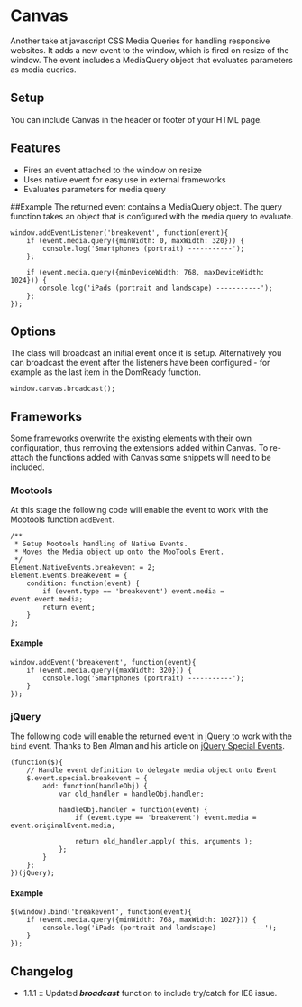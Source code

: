# Canvas
Another take at javascript CSS Media Queries for handling responsive websites. It adds a new event to the window, which is fired on resize of the window. The event includes a MediaQuery object that evaluates parameters as media queries.

## Setup
You can include Canvas in the header or footer of your HTML page.

## Features
* Fires an event attached to the window on resize
* Uses native event for easy use in external frameworks
* Evaluates parameters for media query

##Example
The returned event contains a MediaQuery object. The query function takes an object that is configured with the media query to evaluate.

    window.addEventListener('breakevent', function(event){
        if (event.media.query({minWidth: 0, maxWidth: 320})) {
            console.log('Smartphones (portrait) -----------');
        };

        if (event.media.query({minDeviceWidth: 768, maxDeviceWidth: 1024})) {
           console.log('iPads (portrait and landscape) -----------');
        };
    });

## Options
The class will broadcast an initial event once it is setup. Alternatively you can broadcast the event after the listeners have been configured - for example as the last item in the DomReady function.

    window.canvas.broadcast();

## Frameworks
Some frameworks overwrite the existing elements with their own configuration, thus removing the extensions added within Canvas. To re-attach the functions added with Canvas some snippets will need to be included.

### Mootools
At this stage the following code will enable the event to work with the Mootools function `addEvent`.

    /**
     * Setup Mootools handling of Native Events.
     * Moves the Media object up onto the MooTools Event.
     */
    Element.NativeEvents.breakevent = 2;
    Element.Events.breakevent = {
        condition: function(event) {
            if (event.type == 'breakevent') event.media = event.event.media;
            return event;
        }
    };

#### Example

    window.addEvent('breakevent', function(event){
        if (event.media.query({maxWidth: 320})) {
            console.log('Smartphones (portrait) -----------');     
        }
    });

### jQuery
The following code will enable the returned event in jQuery to work with the `bind` event. Thanks to Ben Alman and his article on [jQuery Special Events](http://benalman.com/news/2010/03/jquery-special-events).

    (function($){
        // Handle event definition to delegate media object onto Event
        $.event.special.breakevent = {
            add: function(handleObj) {
                var old_handler = handleObj.handler;

                handleObj.handler = function(event) {
                    if (event.type == 'breakevent') event.media = event.originalEvent.media;

                    return old_handler.apply( this, arguments );
                };
            }
        };
    })(jQuery);

#### Example

    $(window).bind('breakevent', function(event){
        if (event.media.query({minWidth: 768, maxWidth: 1027})) {
            console.log('iPads (portrait and landscape) -----------');
        }
    });

## Changelog

* 1.1.1 :: Updated ___broadcast___ function to include try/catch for IE8 issue.

